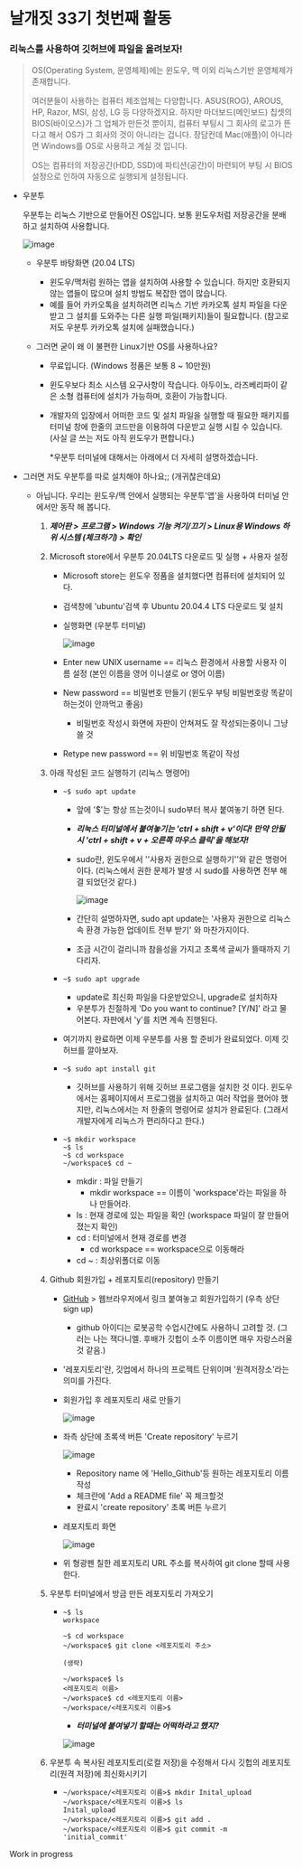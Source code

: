 # 날개짓 33기 첫번째 활동

### 리눅스를 사용하여 깃허브에 파일을 올려보자!



> OS(Operating System, 운영체제)에는 윈도우, 맥 이외 리눅스기반 운영체제가 존재합니다.
>
> 여러분들이 사용하는 컴퓨터 제조업체는 다양합니다. ASUS(ROG), AROUS, HP, Razor, MSI, 삼성, LG  등 다양하겠지요. 하지만 마더보드(메인보드) 칩셋의 BIOS(바이오스)가 그 업체가 만든것 뿐이지, 컴퓨터 부팅시 그 회사의 로고가 뜬다고 해서 OS가 그 회사의 것이 아니라는 겁니다.  장담컨데 Mac(애플)이 아니라면 Windows를 OS로 사용하고 계실 것 입니다. 
>
> OS는 컴퓨터의 저장공간(HDD, SSD)에 파티션(공간)이 마련되어 부팅 시 BIOS설정으로 인하여 자동으로 실행되게 설정됩니다.



- 우분투

  우분투는 리눅스 기반으로 만들어진 OS입니다. 보통 윈도우처럼 저장공간을 분배하고 설치하여 사용합니다.

  ![image](https://user-images.githubusercontent.com/94097743/166239240-29beff2d-395d-42eb-b491-d67e3b74affc.png)

  - 우분투 바탕화면 (20.04 LTS)

    - 윈도우/맥처럼 원하는 앱을 설치하여 사용할 수 있습니다. 하지만 호환되지 않는 앱들이 많으며 설치 방법도 복잡한 앱이 많습니다. 
    - 예를 들어 카카오톡을 설치하려면 리눅스 기반 카카오톡 설치 파일을 다운받고 그 설치를 도와주는 다른 실행 파일(패키지)들이 필요합니다. (참고로 저도 우분투 카카오톡 설치에 실패했습니다.)

  - 그러면 굳이 왜 이 불편한 Linux기반 OS를 사용하나요?

    - 무료입니다. (Windows 정품은 보통 8 ~ 10만원)

    - 윈도우보다 최소 시스템 요구사항이 작습니다. 아두이노, 라즈베리파이 같은 소형 컴퓨터에 설치가 가능하며, 호환이 가능합니다.

    - 개발자의 입장에서 어떠한 코드 및 설치 파일을 실행할 때 필요한 패키지를 터미널 창에 한줄의 코드만을 이용하여 다운받고 실행 시킬 수 있습니다. (사실 글 쓰는 저도 아직 윈도우가 편합니다.)

      *우분투 터미널에 대해서는 아래에서 더 자세히 설명하겠습니다.

  

- 그러면 저도 우분투를 따로 설치해야 하나요;; (개귀찮은데요)

  - 아닙니다. 우리는 윈도우/맥 안에서 실행되는 우분투'앱'을 사용하여 터미널 안에서만 동작 해 봅니다.

    1. ***제어판 > 프로그램 > Windows 기능 켜기/끄기 > Linux용 Windows 하위 시스템 (체크하기) > 확인***

    2. Microsoft store에서 우분투 20.04LTS 다운로드 및 실행 + 사용자 설정

       - Microsoft store는 윈도우 정품을 설치했다면 컴퓨터에 설치되어 있다.

       - 검색창에 'ubuntu'검색 후 Ubuntu 20.04.4 LTS 다운로드 및 설치

       - 실행화면 (우분투 터미널)

         ![image](https://user-images.githubusercontent.com/94097743/166239190-4062eff2-5ece-48c6-883a-12e4dc0bc643.png)

       - Enter new UNIX username == 리눅스 환경에서 사용할 사용자 이름 설정 (본인 이름을 영어 이니셜로 or 영어 이름)

       - New password == 비밀번호 만들기 (윈도우 부팅 비밀번호랑 똑같이 하는것이 안까먹고 좋음)

         - 비밀번호 작성시 화면에 자판이 안쳐져도 잘 작성되는중이니 그냥 쓸 것

       - Retype new password == 위 비밀번호 똑같이 작성

    3. 아래 작성된 코드 실행하기 (리눅스 명령어)

       - ```
         ~$ sudo apt update
         ```

         - 앞에 '$'는 항상 뜨는것이니 sudo부터 복사 붙여놓기 하면 된다.

         - ***리눅스 터미널에서 붙여놓기는 'ctrl + shift + v'이다! 만약 안될 시 'ctrl + shift + v + 오른쪽 마우스 클릭'을 해보자!***

         - sudo란, 윈도우에서 ''사용자 권한으로 실행하기''와 같은 명령어이다. (리눅스에서 권한 문제가 발생 시 sudo를 사용하면 전부 해결 되었던것 같다.)

           ![image](https://user-images.githubusercontent.com/94097743/166239303-f757559f-31f7-4957-b112-061849d57747.png)

         - 간단히 설명하자면, sudo apt update는 '사용자 권한으로 리눅스 속 환경 가능한 업데이트 전부 받기' 와 마찬가지이다.

         - 조금 시간이 걸리니까 참을성을 가지고 초록색 글씨가 뜰때까지 기다리자.

       - ```
         ~$ sudo apt upgrade
         ```

         - update로 최신화 파일을 다운받았으니, upgrade로 설치하자
         - 우분투가 친절하게 'Do you want to continue? [Y/N]' 라고 물어본다. 자판에서 'y'를 치면 계속 진행된다.

       - 여기까지 완료하면 이제 우분투를 사용 할 준비가 완료되었다. 이제 깃허브를 깔아보자.

       - ```
         ~$ sudo apt install git
         ```

         - 깃허브를 사용하기 위해 깃허브 프로그램을 설치한 것 이다. 윈도우에서는 홈페이지에서 프로그램을 설치하고 여러 작업을 했어야 했지만, 리눅스에서는 저 한줄의 명령어로 설치가 완료된다. (그래서 개발자에게 리눅스가 편리하다고 한다.)

       - ```
         ~$ mkdir workspace
         ~$ ls
         ~$ cd workspace
         ~/workspace$ cd ~
         ```

         - mkdir : 파일 만들기
           - mkdir workspace == 이름이 'workspace'라는 파일을 하나 만들어라.
         - ls : 현재 경로에 있는 파일을 확인 (workspace 파일이 잘 만들어 졌는지 확인)
         - cd : 터미널에서 현재 경로를 변경
           - cd workspace == workspace으로 이동해라
         - cd ~ : 최상위폴더로 이동

    4. Github 회원가입 + 레포지토리(repository) 만들기

       - [GitHub](https://github.com/) > 웹브라우저에서 링크 붙여놓고 회원가입하기 (우측 상단 sign up)

         - github 아이디는 로봇공학 수업시간에도 사용하니 고려할 것. (그러는 나는 잭다니엘. 후배가 깃헙이 소주 이름이면 매우 자랑스러울 것 같음.)

       - '레포지토리'란, 깃업에서 하나의 프로젝트 단위이며 '원격저장소'라는 의미를 가진다.

       - 회원가입 후 레포지토리 새로 만들기

         ![image](https://user-images.githubusercontent.com/94097743/166414450-ea003545-5f6b-4a51-b350-ad5b36bb7d98.png)


       - 좌측 상단에 초록색 버튼 'Create repository' 누르기

         ![image](https://user-images.githubusercontent.com/94097743/166414481-b0f06dd3-1cfa-480c-a1cc-a0ff9c6fed0e.png)

         - Repository name 에 'Hello_Github'등 원하는 레포지토리 이름 작성
         - 체크란에 'Add a README file' 꼭 체크할것
         - 완료시 'create repository' 초록 버튼 누르기

       - 레포지토리 화면

         ![image](https://user-images.githubusercontent.com/94097743/166414513-b7cea363-4e7f-4c8d-90d0-0b2ad46dfdb5.png)

       - 위 형광펜 칠한 레포지토리 URL 주소를 복사하여 git clone 할때 사용한다.

    5. 우분투 터미널에서 방금 만든 레포지토리 가져오기

       - ```
         ~$ ls
         workspace
         
         ~$ cd workspace
         ~/workspace$ git clone <레포지토리 주소>
         
         (생략)
         
         ~/workspace$ ls
         <레포지토리 이름>
         ~/workspace$ cd <레포지토리 이름>
         ~/workspace/<레포지토리 이름>$
         ```

         - ***터미널에 붙여넣기 할때는 어떡하라고 했지?***

         ![image](https://user-images.githubusercontent.com/94097743/166414589-05977697-8891-4bf5-935f-a933364b4b9b.png)

    6. 우분투 속 복사된 레포지토리(로컬 저장)을 수정해서 다시 깃헙의 레포지토리(원격 저장)에 최신화시키기

       - ```
         ~/workspace/<레포지토리 이름>$ mkdir Inital_upload
         ~/workspace/<레포지토리 이름>$ ls
         Inital_upload
         ~/workspace/<레포지토리 이름>$ git add .
         ~/workspace/<레포지토리 이름>$ git commit -m 'initial_commit'
         ```
         
Work in progress
